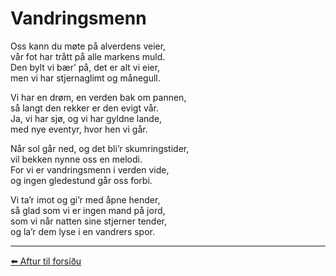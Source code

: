 # Vandringsmenn

Oss kann du møte på alverdens veier,  
vår fot har trått på alle markens muld.  
Den byl­t vi bær’ på, det er alt vi eier,  
men vi har stjernaglimt og månegull.  

Vi har en drøm, en verden bak om pannen,  
så langt den rekker er den evigt vår.  
Ja, vi har sjø, og vi har gyldne lande,  
med nye eventyr, hvor hen vi går.  

Når sol går ned, og det bli’r skumringstider,  
vil bekken nynne oss en melodi.  
For vi er vandringsmenn i verden vide,  
og ingen gledestund går oss forbi.  

Vi ta’r imot og gi’r med åpne hender,  
så glad som vi er ingen mand på jord,  
som vi når natten sine stjerner tender,  
og la’r dem lyse i en vandrers spor.

---

[⬅️ Aftur til forsíðu](../index.md)
